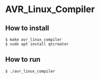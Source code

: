 # AVR_Linux_Compiler

## How to install


    $ make avr_linux_compiler
    $ sudo apt install qtcreator  
## How to run
    $ ./avr_linux_compiler


 
